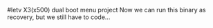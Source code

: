 #letv X3(x500) dual boot menu project
Now we can run this binary as recovery, but we still have to code...

